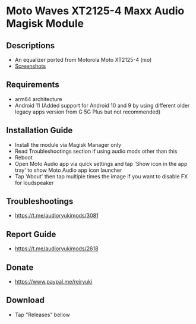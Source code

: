 # Moto Waves XT2125-4 Maxx Audio Magisk Module

## Descriptions
- An equalizer ported from Motorola Moto XT2125-4 (nio)
- [Screenshots](https://t.me/audioryukimods/2963)

## Requirements
- arm64 architecture
- Android 11 (Added support for Android 10 and 9 by using different older legacy apps version from G 5G Plus but not recommended)

## Installation Guide
- Install the module via Magisk Manager only
- Read Troubleshootings section if using audio mods other than this
- Reboot
- Open Moto Audio app via quick settings and tap 'Show icon in the app tray' to show Moto Audio app icon launcher
- Tap 'About' then tap multiple times the image if you want to disable FX for loudspeaker

## Troubleshootings
- https://t.me/audioryukimods/3081

## Report Guide
- https://t.me/audioryukimods/2618

## Donate
- https://www.paypal.me/reiryuki

## Download
- Tap "Releases" bellow
